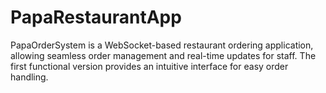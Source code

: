 # PapaRestaurantApp
PapaOrderSystem is a WebSocket-based restaurant ordering application, allowing seamless order management and real-time updates for staff. The first functional version provides an intuitive interface for easy order handling.
